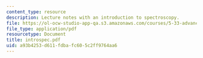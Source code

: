 ```yaml
---
content_type: resource
description: Lecture notes with an introduction to spectroscopy.
file: https://ol-ocw-studio-app-qa.s3.amazonaws.com/courses/5-33-advanced-chemical-experimentation-and-instrumentation-fall-2007/a93b4253d611fdbafc605c2ff9764aa6_introspec.pdf
file_type: application/pdf
resourcetype: Document
title: introspec.pdf
uid: a93b4253-d611-fdba-fc60-5c2ff9764aa6
---
```

